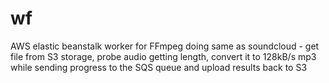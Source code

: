 # wf
AWS elastic beanstalk worker for FFmpeg doing same as soundcloud - get file from S3 storage, probe audio getting length, convert it to 128kB/s mp3 while sending progress to the SQS queue and upload results back to S3
